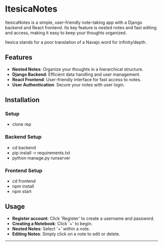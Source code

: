 # ItesicaNotes
ItesicaNotes is a simple, user-friendly note-taking app with a Django backend and React frontend. Its key feature is nested notes and fast editing and access, making it easy to keep your thoughts organized.

Itesica stands for a poor translation of a Navajo word for infinity/depth.

## Features
- **Nested Notes**: Organize your thoughts in a hierarchical structure.
- **Django Backend**: Efficient data handling and user management.
- **React Frontend**: User-friendly interface for fast access to notes.
- **User Authentication**: Secure your notes with user login.

## Installation

### Setup
- clone rep

### Backend Setup
- cd backend
- pip install -r requirements.txt
- python manage.py runserver

### Frontend Setup
- cd frontend
- npm install
- npm start

## Usage
- **Register account**: Click 'Register' to create a username and password.
- **Creating a Notebook**: Click '+' to begin.
- **Nested Notes**: Select '+' within a note.
- **Editing Notes**: Simply click on a note to edit or delete.

---
